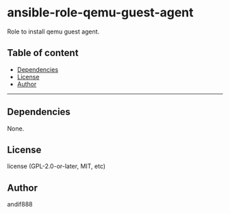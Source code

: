 # ansible-role-qemu-guest-agent

Role to install qemu guest agent.

## Table of content

- [Dependencies](#dependencies)
- [License](#license)
- [Author](#author)

---



## Dependencies

None.

## License

license (GPL-2.0-or-later, MIT, etc)

## Author

andif888

